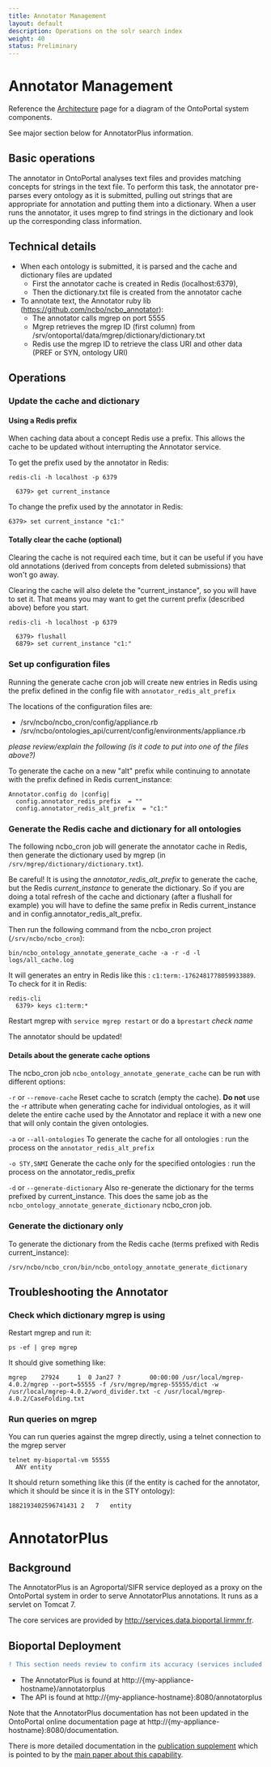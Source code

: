 ```yaml
---
title: Annotator Management
layout: default
description: Operations on the solr search index
weight: 40
status: Preliminary
---
```


# Annotator Management

Reference the <a href="{{site.baseurl}}/general/architecture_reference">Architecture</a> page 
for a diagram of the OntoPortal system components.

See major section below for AnnotatorPlus information.

## Basic operations

The annotator in OntoPortal analyses text files and 
provides matching concepts for strings in the text file.
To perform this task, the annotator pre-parses every ontology as it is submitted,
pulling out strings that are appropriate for annotation 
and putting them into a dictionary.
When a user runs the annotator, it uses mgrep to find strings in the dictionary and
look up the corresponding class information.

## Technical details

* When each ontology is submitted, it is parsed and the cache and dictionary files are updated
  * First the annotator cache is created in Redis (localhost:6379), 
  * Then the dictionary.txt file is created from the annotator cache
* To annotate text, the Annotator ruby lib (https://github.com/ncbo/ncbo_annotator):
  * The annotator calls mgrep on port 5555 
  * Mgrep retrieves the mgrep ID (first column) from /srv/ontoportal/data/mgrep/dictionary/dictionary.txt 
  * Redis use the mgrep ID to retrieve the class URI and other data (PREF or SYN, ontology URI)

## Operations

### Update the cache and dictionary

#### Using a Redis prefix

When caching data about a concept Redis use a prefix. 
This allows the cache to be updated without interrupting the Annotator service.

To get the prefix used by the annotator in Redis:
```
redis-cli -h localhost -p 6379 

  6379> get current_instance
```

To change the prefix used by the annotator in Redis:
```
6379> set current_instance "c1:"
```

#### Totally clear the cache (optional)

Clearing the cache is not required each time, 
but it can be useful if you have old annotations 
(derived from concepts from deleted submissions) that won't go away.

Clearing the cache will also delete the "current_instance", so you will have to set it.
That means you may want to get the current prefix (described above) before you start.
```
redis-cli -h localhost -p 6379 

  6379> flushall
  6879> set current_instance "c1:"
```

### Set up configuration files

Running the generate cache cron job will create new entries in Redis 
using the prefix defined in the config file with `annotator_redis_alt_prefix`

The locations of the configuration files are:
* /srv/ncbo/ncbo_cron/config/appliance.rb
* /srv/ncbo/ontologies_api/current/config/environments/appliance.rb

_please review/explain the following (is it code to put into one of the files above?)_

To generate the cache on a new "alt" prefix while continuing to annotate 
with the prefix defined in Redis current_instance:

```
Annotator.config do |config|
  config.annotator_redis_prefix  = ""
  config.annotator_redis_alt_prefix  = "c1:"
```

### Generate the Redis cache and dictionary for all ontologies

The following ncbo_cron job will generate the annotator cache in Redis, 
then generate the dictionary used by mgrep (in `/srv/mgrep/dictionary/dictionary.txt`).

Be careful! It is using the _annotator_redis_alt_prefix_ to generate the cache, 
but the Redis _current_instance_ to generate the dictionary.
So if you are doing a total refresh of the cache and dictionary 
(after a flushall for example) 
you will have to define the same prefix in Redis current_instance and in config.annotator_redis_alt_prefix.

Then run the following command from the ncbo_cron project (`/srv/ncbo/ncbo_cron`):

```
bin/ncbo_ontology_annotate_generate_cache -a -r -d -l logs/all_cache.log
```

It will generates an entry in Redis like this : `c1:term:-1762481778059933889`. 
To check for it in Redis:
```
redis-cli
  6379> keys c1:term:*
```

Restart mgrep with `service mgrep restart` or do a `bprestart` _check name_

The annotator should be updated!

#### Details about the generate cache options

The ncbo_cron job `ncbo_ontology_annotate_generate_cache` can be run with different options:

`-r` or `--remove-cache`
Reset cache to scratch (empty the cache). **Do not** use the -r attribute when generating cache for individual ontologies, as it will delete the entire cache used by the Annotator and replace it with a new one that will only contain the given ontologies.

`-a` or `--all-ontologies`
To generate the cache for all ontologies : run the process on the `annotator_redis_alt_prefix`

`-o STY,SNMI`
Generate the cache only for the specified ontologies : run the process on the annotator_redis_prefix

`-d` or `--generate-dictionary`
Also re-generate the dictionary for the terms prefixed by current_instance. This does the same job as the `ncbo_ontology_annotate_generate_dictionary` ncbo_cron job.


### Generate the dictionary only

To generate the dictionary from the Redis cache (terms prefixed with Redis current_instance):

```
/srv/ncbo/ncbo_cron/bin/ncbo_ontology_annotate_generate_dictionary
```

## Troubleshooting the Annotator

### Check which dictionary mgrep is using

Restart mgrep and run it:

```
ps -ef | grep mgrep
```

It should give something like:

```
mgrep    27924     1  0 Jan27 ?        00:00:00 /usr/local/mgrep-4.0.2/mgrep --port=55555 -f /srv/mgrep/mgrep-55555/dict -w /usr/local/mgrep-4.0.2/word_divider.txt -c /usr/local/mgrep-4.0.2/CaseFolding.txt
```

### Run queries on mgrep

You can run queries against the mgrep directly, using a telnet connection to the mgrep server

```
telnet my-bioportal-vm 55555
  ANY entity
```

It should return something like this (if the entity is cached for the annotator, 
which it should be since it is in the STY ontology):

```
1882193402596741431	2	7	entity
```

# AnnotatorPlus

## Background

The AnnotatorPlus is an Agroportal/SIFR service deployed as a proxy 
on the OntoPortal system in order to serve AnnotatorPlus annotations. 
It runs as a servlet on Tomcat 7.

The core services are provided by http://services.data.bioportal.lirmmr.fr.

## Bioportal Deployment

```diff
! This section needs review to confirm its accuracy (services included in 1 & 3?)
```

* The AnnotatorPlus is found at http://{my-appliance-hostname}/annotatorplus
* The API is found at http://{my-appliance-hostname}:8080/annotatorplus
 
Note that the AnnotatorPlus documentation has not been updated in the OntoPortal online documentation page at http://{my-appliance-hostname}:8080/documentation.

There is more detailed documentation in the [publication supplement](https://www.ncbi.nlm.nih.gov/pmc/articles/PMC5972606/bin/bty009_supplement_bioinf-2017-1427.r2-3.pdf)  which is pointed to by the [main paper about this capability](https://www.ncbi.nlm.nih.gov/pmc/articles/PMC5972606/).
